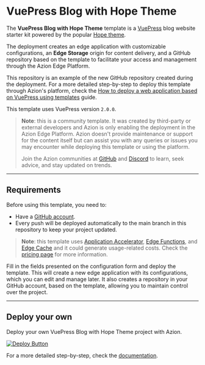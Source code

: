 # VuePress Blog with Hope Theme

The **VuePress Blog with Hope Theme** template is a [VuePress](https://vuepress.vuejs.org/guide/introduction.html) blog website starter kit powered by the popular [Hope theme](https://theme-hope.vuejs.press/).

The deployment creates an edge application with customizable configurations, an **Edge Storage** origin for content delivery, and a GitHub repository based on the template to facilitate your access and management through the Azion Edge Platform. 

This repository is an example of the new GitHub repository created during the deployment. For a more detailed step-by-step to deploy this template through Azion's platform, check the [How to deploy a web application based on VuePress using templates](https://www.azion.com/en/documentation/products/guides/vuepress-templates-collection/) guide.
 
This template uses VuePress version `2.0.0`.

> **Note**: this is a community template. It was created by third-party or external developers and Azion is only enabling the deployment in the Azion Edge Platform. Azion doesn't provide maintenance or support for the content itself but can assist you with any queries or issues you may encounter while deploying this template or using the platform.
>
> Join the Azion communities at [GitHub](https://github.com/aziontech) and [Discord](https://discord.com/channels/1112754829878624390/1113104727979348008) to learn, seek advice, and stay updated on trends.

---

## Requirements

Before using this template, you need to:

- Have a [GitHub account](https://github.com/signup).
 - Every push will be deployed automatically to the main branch in this repository to keep your project updated.

> **Note**: this template uses [Application Accelerator](https://www.azion.com/en/documentation/products/build/edge-application/application-accelerator/), [Edge Functions](https://www.azion.com/en/documentation/products/build/edge-application/edge-functions/), and [Edge Cache](https://www.azion.com/en/documentation/products/build/edge-application/edge-cache/) and it could generate usage-related costs. Check the [pricing page](https://www.azion.com/en/pricing/) for more information.

Fill in the fields presented on the configuration form and deploy the template. This will create a new edge application with its configurations, which you can edit and manage later. It also creates a repository in your GitHub account, based on the template, allowing you to maintain control over the project.

---

## Deploy your own

Deploy your own VuePress Blog with Hope Theme project with Azion.

[![Deploy Button](https://www.azion.com/button/)](https://console.azion.com/create/azion-community/vuepress-blog-with-hope-theme "Deploy with Azion")

For a more detailed step-by-step, check the [documentation](https://www.azion.com/en/documentation/products/guides/vuepress-templates-collection/).
